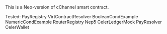 This is a Neo-version of cChannel smart contract.

Tested:
PayRegistry
VirtContractResolver
BooleanCondExample
NumericCondExample
RouterRegistry
Nep5
CelerLedgerMock
PayResolver
CelerWallet
